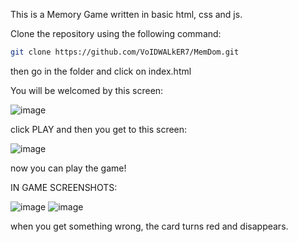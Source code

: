 This is a Memory Game written in basic html, css and js. 

Clone the repository using the following command: 

```bash
git clone https://github.com/VoIDWALkER7/MemDom.git
```

then go in the folder and click on index.html

You will be welcomed by this screen: 

![image](https://github.com/user-attachments/assets/fe4db2d1-7757-4af3-bcf0-9f875c8fea3e)

click PLAY and then you get to this screen: 

![image](https://github.com/user-attachments/assets/4334644e-6971-469e-9708-4c12c1df85e7)

now you can play the game!



IN GAME SCREENSHOTS: 

![image](https://github.com/user-attachments/assets/e808409a-e947-44f8-91d6-23dc2331a65b)
![image](https://github.com/user-attachments/assets/5e477aef-e991-4a99-953f-7576bd205e93)

when you get something wrong, the card turns red and disappears. 


